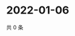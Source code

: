 # 2022-01-06

共 0 条

<!-- BEGIN WEIBO -->
<!-- 最后更新时间 Thu Jan 06 2022 02:10:54 GMT+0800 (China Standard Time) -->

<!-- END WEIBO -->
